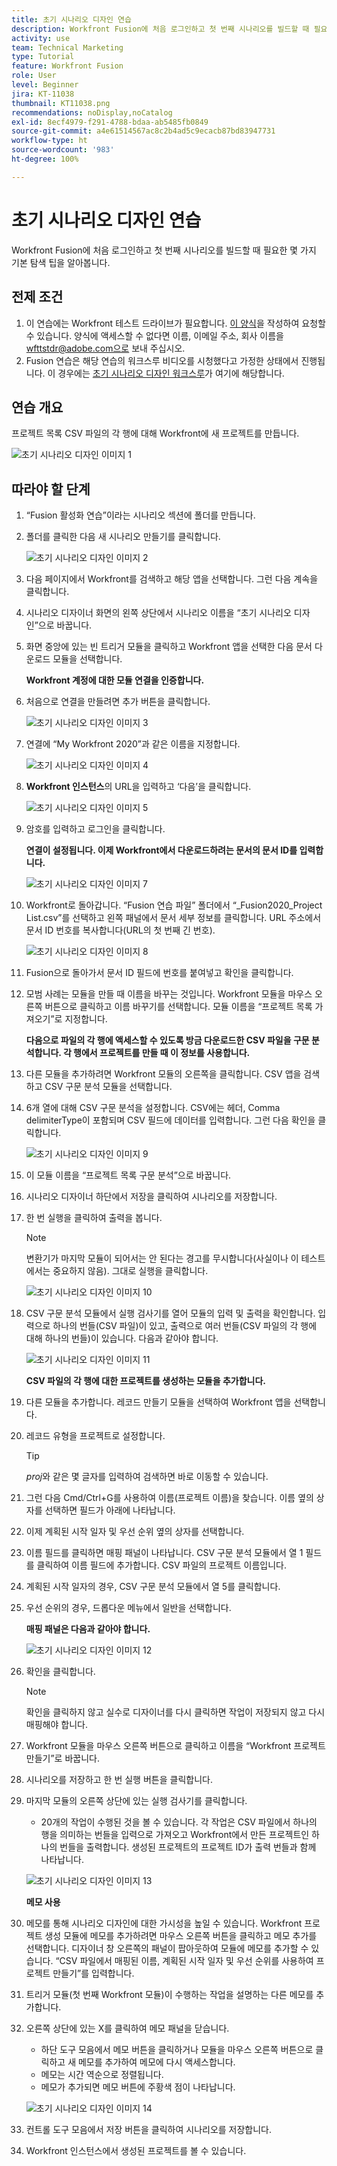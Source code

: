 ```yaml
---
title: 초기 시나리오 디자인 연습
description: Workfront Fusion에 처음 로그인하고 첫 번째 시나리오를 빌드할 때 필요한 몇 가지 기본 탐색 팁을 알아봅니다.
activity: use
team: Technical Marketing
type: Tutorial
feature: Workfront Fusion
role: User
level: Beginner
jira: KT-11038
thumbnail: KT11038.png
recommendations: noDisplay,noCatalog
exl-id: 8ecf4979-f291-4788-bdaa-ab5485fb0849
source-git-commit: a4e61514567ac8c2b4ad5c9ecacb87bd83947731
workflow-type: ht
source-wordcount: '983'
ht-degree: 100%

---
```


# 초기 시나리오 디자인 연습

Workfront Fusion에 처음 로그인하고 첫 번째 시나리오를 빌드할 때 필요한 몇 가지 기본 탐색 팁을 알아봅니다.

## 전제 조건

1. 이 연습에는 Workfront 테스트 드라이브가 필요합니다. [이 양식](https://forms.office.com/r/f1J8HRGrNY)을 작성하여 요청할 수 있습니다. 양식에 액세스할 수 없다면 이름, 이메일 주소, 회사 이름을 wfttstdr@adobe.com으로 보내 주십시오.
1. Fusion 연습은 해당 연습의 워크스루 비디오를 시청했다고 가정한 상태에서 진행됩니다. 이 경우에는 [초기 시나리오 디자인 워크스루](https://experienceleague.adobe.com/docs/workfront-learn/tutorials-workfront/fusion/understand-the-basics/initial-scenario-design-walkthrough.html?lang=ko)가 여기에 해당합니다.


## 연습 개요

프로젝트 목록 CSV 파일의 각 행에 대해 Workfront에 새 프로젝트를 만듭니다.

![초기 시나리오 디자인 이미지 1](../12-exercises/assets/initial-scenario-design-1.png)

## 따라야 할 단계

1. “Fusion 활성화 연습”이라는 시나리오 섹션에 폴더를 만듭니다.
1. 폴더를 클릭한 다음 새 시나리오 만들기를 클릭합니다.

   ![초기 시나리오 디자인 이미지 2](../12-exercises/assets/initial-scenario-design-2.png)

1. 다음 페이지에서 Workfront를 검색하고 해당 앱을 선택합니다. 그런 다음 계속을 클릭합니다.
1. 시나리오 디자이너 화면의 왼쪽 상단에서 시나리오 이름을 “초기 시나리오 디자인”으로 바꿉니다.
1. 화면 중앙에 있는 빈 트리거 모듈을 클릭하고 Workfront 앱을 선택한 다음 문서 다운로드 모듈을 선택합니다.

   **Workfront 계정에 대한 모듈 연결을 인증합니다.**

1. 처음으로 연결을 만들려면 추가 버튼을 클릭합니다.

   ![초기 시나리오 디자인 이미지 3](../12-exercises/assets/initial-scenario-design-3.png)

1. 연결에 “My Workfront 2020”과 같은 이름을 지정합니다.

   ![초기 시나리오 디자인 이미지 4](../12-exercises/assets/initial-scenario-design-4.png)

1. **Workfront 인스턴스**&#x200B;의 URL을 입력하고 ‘다음’을 클릭합니다.

   ![초기 시나리오 디자인 이미지 5](../12-exercises/assets/initial-scenario-design-5.png)

1. 암호를 입력하고 로그인을 클릭합니다.

   **연결이 설정됩니다. 이제 Workfront에서 다운로드하려는 문서의 문서 ID를 입력합니다.**

   ![초기 시나리오 디자인 이미지 7](../12-exercises/assets/initial-scenario-design-7.png)

1. Workfront로 돌아갑니다. “Fusion 연습 파일” 폴더에서 “_Fusion2020_Project List.csv”를 선택하고 왼쪽 패널에서 문서 세부 정보를 클릭합니다. URL 주소에서 문서 ID 번호를 복사합니다(URL의 첫 번째 긴 번호).

   ![초기 시나리오 디자인 이미지 8](../12-exercises/assets/initial-scenario-design-8.png)

1. Fusion으로 돌아가서 문서 ID 필드에 번호를 붙여넣고 확인을 클릭합니다.
1. 모범 사례는 모듈을 만들 때 이름을 바꾸는 것입니다. Workfront 모듈을 마우스 오른쪽 버튼으로 클릭하고 이름 바꾸기를 선택합니다. 모듈 이름을 “프로젝트 목록 가져오기”로 지정합니다.

   **다음으로 파일의 각 행에 액세스할 수 있도록 방금 다운로드한 CSV 파일을 구문 분석합니다. 각 행에서 프로젝트를 만들 때 이 정보를 사용합니다.**

1. 다른 모듈을 추가하려면 Workfront 모듈의 오른쪽을 클릭합니다. CSV 앱을 검색하고 CSV 구문 분석 모듈을 선택합니다.
1. 6개 열에 대해 CSV 구문 분석을 설정합니다. CSV에는 헤더, Comma delimiterType이 포함되며 CSV 필드에 데이터를 입력합니다. 그런 다음 확인을 클릭합니다.

   ![초기 시나리오 디자인 이미지 9](../12-exercises/assets/initial-scenario-design-9.png)

1. 이 모듈 이름을 “프로젝트 목록 구문 분석”으로 바꿉니다.
1. 시나리오 디자이너 하단에서 저장을 클릭하여 시나리오를 저장합니다.
1. 한 번 실행을 클릭하여 출력을 봅니다.

   >[!NOTE]
   >
   >변환기가 마지막 모듈이 되어서는 안 된다는 경고를 무시합니다(사실이나 이 테스트에서는 중요하지 않음). 그대로 실행을 클릭합니다.

   ![초기 시나리오 디자인 이미지 10](../12-exercises/assets/initial-scenario-design-10.png)

1. CSV 구문 분석 모듈에서 실행 검사기를 열어 모듈의 입력 및 출력을 확인합니다. 입력으로 하나의 번들(CSV 파일)이 있고, 출력으로 여러 번들(CSV 파일의 각 행에 대해 하나의 번들)이 있습니다. 다음과 같아야 합니다.

   ![초기 시나리오 디자인 이미지 11](../12-exercises/assets/initial-scenario-design-11.png)

   **CSV 파일의 각 행에 대한 프로젝트를 생성하는 모듈을 추가합니다.**

1. 다른 모듈을 추가합니다. 레코드 만들기 모듈을 선택하여 Workfront 앱을 선택합니다.
1. 레코드 유형을 프로젝트로 설정합니다.

   >[!TIP]
   >
   >*proj*&#x200B;와 같은 몇 글자를 입력하여 검색하면 바로 이동할 수 있습니다.

1. 그런 다음 Cmd/Ctrl+G를 사용하여 이름(프로젝트 이름)을 찾습니다. 이름 옆의 상자를 선택하면 필드가 아래에 나타납니다.
1. 이제 계획된 시작 일자 및 우선 순위 옆의 상자를 선택합니다.
1. 이름 필드를 클릭하면 매핑 패널이 나타납니다. CSV 구문 분석 모듈에서 열 1 필드를 클릭하여 이름 필드에 추가합니다. CSV 파일의 프로젝트 이름입니다.
1. 계획된 시작 일자의 경우, CSV 구문 분석 모듈에서 열 5를 클릭합니다.
1. 우선 순위의 경우, 드롭다운 메뉴에서 일반을 선택합니다.

   **매핑 패널은 다음과 같아야 합니다.**

   ![초기 시나리오 디자인 이미지 12](../12-exercises/assets/initial-scenario-design-12.png)

1. 확인을 클릭합니다.

   >[!NOTE]
   >
   >확인을 클릭하지 않고 실수로 디자이너를 다시 클릭하면 작업이 저장되지 않고 다시 매핑해야 합니다.

1. Workfront 모듈을 마우스 오른쪽 버튼으로 클릭하고 이름을 “Workfront 프로젝트 만들기”로 바꿉니다.
1. 시나리오를 저장하고 한 번 실행 버튼을 클릭합니다.
1. 마지막 모듈의 오른쪽 상단에 있는 실행 검사기를 클릭합니다.

   + 20개의 작업이 수행된 것을 볼 수 있습니다. 각 작업은 CSV 파일에서 하나의 행을 의미하는 번들을 입력으로 가져오고 Workfront에서 만든 프로젝트인 하나의 번들을 출력합니다. 생성된 프로젝트의 프로젝트 ID가 출력 번들과 함께 나타납니다.

   ![초기 시나리오 디자인 이미지 13](../12-exercises/assets/initial-scenario-design-13.png)

   **메모 사용**

1. 메모를 통해 시나리오 디자인에 대한 가시성을 높일 수 있습니다. Workfront 프로젝트 생성 모듈에 메모를 추가하려면 마우스 오른쪽 버튼을 클릭하고 메모 추가를 선택합니다. 디자이너 창 오른쪽의 패널이 팝아웃하여 모듈에 메모를 추가할 수 있습니다. “CSV 파일에서 매핑된 이름, 계획된 시작 일자 및 우선 순위를 사용하여 프로젝트 만들기”를 입력합니다.
1. 트리거 모듈(첫 번째 Workfront 모듈)이 수행하는 작업을 설명하는 다른 메모를 추가합니다.
1. 오른쪽 상단에 있는 X를 클릭하여 메모 패널을 닫습니다.

   + 하단 도구 모음에서 메모 버튼을 클릭하거나 모듈을 마우스 오른쪽 버튼으로 클릭하고 새 메모를 추가하여 메모에 다시 액세스합니다.
   + 메모는 시간 역순으로 정렬됩니다.
   + 메모가 추가되면 메모 버튼에 주황색 점이 나타납니다.

   ![초기 시나리오 디자인 이미지 14](../12-exercises/assets/initial-scenario-design-14.png)

1. 컨트롤 도구 모음에서 저장 버튼을 클릭하여 시나리오를 저장합니다.
1. Workfront 인스턴스에서 생성된 프로젝트를 볼 수 있습니다.

